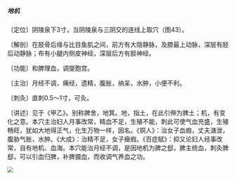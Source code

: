 ##### 地机

〔定位〕阴陵泉下3寸，当阴陵泉与三阴交的连线上取穴（图43）。

〔解剖〕在胫骨后缘与比目鱼肌之间，前方有大隐静脉，及膝最上动脉，深层有胫后动静脉；布有小腿内侧皮神经，深层后方有胫神经。

〔功能〕和脾理血，调燮胞宫。

〔主治〕月经不调，痛经，遗精，腹胀，纳呆，水肿，小便不利。

〔刺灸〕直刺0.5～1寸，可灸。

〔讲述〕见于《甲乙》。别称脾舍，地箕。地，指土，在此引伸为脾土；机，有变化之意。本穴主治妇人月事改常，精血不足，生殖不能，刺此可使气血充盛，生殖畅旺，犹如大地得正气，化生万物一样，因名。《铜人》：治女子血瘕，丈夫溏泄，腹胁气胀，水肿。《大成》：治精不足，女子癥瘕。《百症赋》：抑又论妇人经事改常，自有地机、血海。本穴能治月经不调，是因地机为脾之郄，脾主统血，刺灸脾郄，可以引血归脾，补脾摄血，而收调气养血之功。

<img src="./img/图43.jpg" style="zoom:80%;" />

